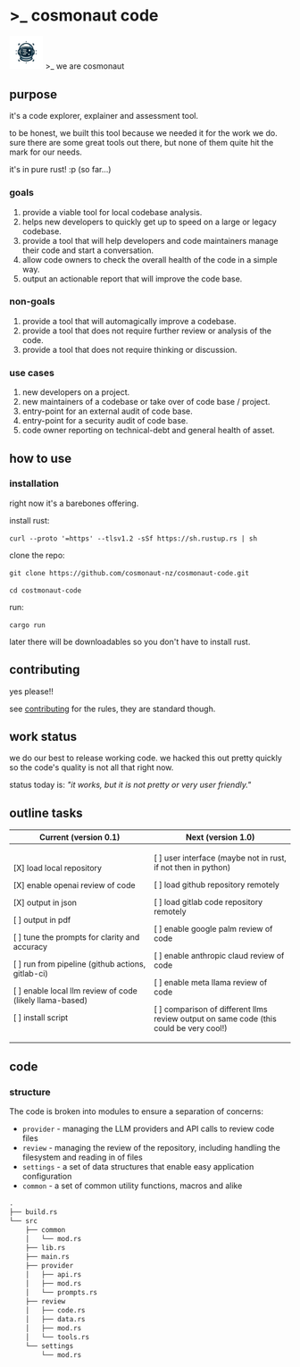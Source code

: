 # >_ cosmonaut code

<img src="assets/img/cosmonaut_logo_trans.png" width="12%" height="12%">
>_ we are cosmonaut

## purpose

it's a code explorer, explainer and assessment tool.

to be honest, we built this tool because we needed it for the work we do. sure there are some great tools out there, but none of them quite hit the mark for our needs.

it's in pure rust! :p (so far...)

### goals

1. provide a viable tool for local codebase analysis.
2. helps new developers to quickly get up to speed on a large or legacy codebase.
3. provide a tool that will help developers and code maintainers manage their code and start a conversation.
4. allow code owners to check the overall health of the code in a simple way.
5. output an actionable report that will improve the code base.

### non-goals

1. provide a tool that will automagically improve a codebase.
2. provide a tool that does not require further review or analysis of the code.
3. provide a tool that does not require thinking or discussion.

### use cases

1. new developers on a project.
2. new maintainers of a codebase or take over of code base / project.
3. entry-point for an external audit of code base.
4. entry-point for a security audit of code base.
5. code owner reporting on technical-debt and general health of asset.

## how to use

### installation

right now it's a barebones offering.

install rust:

`curl --proto '=https' --tlsv1.2 -sSf https://sh.rustup.rs | sh`

clone the repo:

`git clone https://github.com/cosmonaut-nz/cosmonaut-code.git`

`cd costmonaut-code`

run:

`cargo run`

later there will be downloadables so you don't have to install rust.

## contributing

yes please!!

see [contributing](CONTRIBUTING.md) for the rules, they are standard though.

## work status

we do our best to release working code. we hacked this out pretty quickly so the code's quality is not all that right now.

status today is: *"it works, but it is not pretty or very user friendly."*

## outline tasks

<table>
  <thead>
    <tr>
      <th width="50%"> Current (version 0.1)</th>
      <th width="50%">Next (version 1.0)</th>
    </tr>
  </thead>
  <tbody>
  <tr width="100%">
<td>

[X] load local repository

[X] enable openai review of code

[X] output in json

[ ] output in pdf

[ ] tune the prompts for clarity and accuracy

[ ] run from pipeline (github actions, gitlab-ci)

[ ] enable local llm review of code (likely llama-based)

[ ] install script

</td>
<td>

[ ] user interface (maybe not in rust, if not then in python)

[ ] load github repository remotely

[ ] load gitlab code repository remotely

[ ] enable google palm review of code

[ ] enable anthropic claud review of code

[ ] enable meta llama review of code

[ ] comparison of different llms review output on same code (this could be very cool!)

</td>
</tr>

  </tbody>
</table>

## code

### structure

The code is broken into modules to ensure a separation of concerns:

- `provider` - managing the LLM providers and API calls to review code files
- `review` - managing the review of the repository, including handling the filesystem and reading in of files
- `settings` - a set of data structures that enable easy application configuration
- `common` - a set of common utility functions, macros and alike

```plaintext
.
├── build.rs
└── src
    ├── common
    │   └── mod.rs
    ├── lib.rs
    ├── main.rs
    ├── provider
    │   ├── api.rs
    │   ├── mod.rs
    │   └── prompts.rs
    ├── review
    │   ├── code.rs
    │   ├── data.rs
    │   ├── mod.rs
    │   └── tools.rs
    └── settings
        └── mod.rs
```
